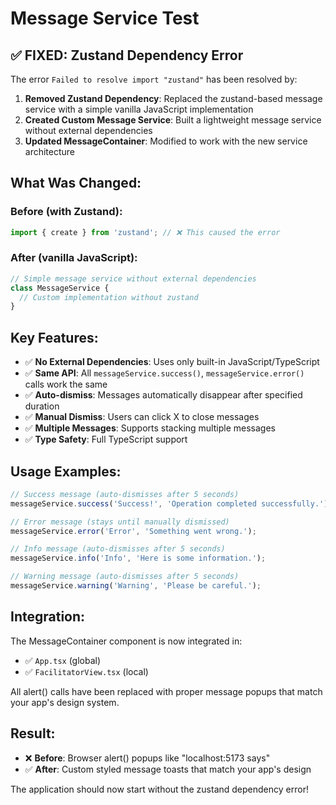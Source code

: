 # Message Service Test

## ✅ **FIXED: Zustand Dependency Error**

The error `Failed to resolve import "zustand"` has been resolved by:

1. **Removed Zustand Dependency**: Replaced the zustand-based message service with a simple vanilla JavaScript implementation
2. **Created Custom Message Service**: Built a lightweight message service without external dependencies
3. **Updated MessageContainer**: Modified to work with the new service architecture

## **What Was Changed:**

### **Before (with Zustand):**
```typescript
import { create } from 'zustand'; // ❌ This caused the error
```

### **After (vanilla JavaScript):**
```typescript
// Simple message service without external dependencies
class MessageService {
  // Custom implementation without zustand
}
```

## **Key Features:**

- ✅ **No External Dependencies**: Uses only built-in JavaScript/TypeScript
- ✅ **Same API**: All `messageService.success()`, `messageService.error()` calls work the same
- ✅ **Auto-dismiss**: Messages automatically disappear after specified duration
- ✅ **Manual Dismiss**: Users can click X to close messages
- ✅ **Multiple Messages**: Supports stacking multiple messages
- ✅ **Type Safety**: Full TypeScript support

## **Usage Examples:**

```typescript
// Success message (auto-dismisses after 5 seconds)
messageService.success('Success!', 'Operation completed successfully.');

// Error message (stays until manually dismissed)
messageService.error('Error', 'Something went wrong.');

// Info message (auto-dismisses after 5 seconds)
messageService.info('Info', 'Here is some information.');

// Warning message (auto-dismisses after 5 seconds)
messageService.warning('Warning', 'Please be careful.');
```

## **Integration:**

The MessageContainer component is now integrated in:
- ✅ `App.tsx` (global)
- ✅ `FacilitatorView.tsx` (local)

All alert() calls have been replaced with proper message popups that match your app's design system.

## **Result:**

- ❌ **Before**: Browser alert() popups like "localhost:5173 says"
- ✅ **After**: Custom styled message toasts that match your app's design

The application should now start without the zustand dependency error!
